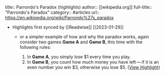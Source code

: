 title:: Parrondo's Paradox (highlights)
author:: [[wikipedia.org]]
full-title:: "Parrondo's Paradox"
category:: #articles
url:: https://en.wikipedia.org/wiki/Parrondo%27s_paradox

- Highlights first synced by [[Readwise]] [[2023-01-29]]
	- or a simpler example of how and why the paradox works, again consider two games **Game A** and **Game B**, this time with the following rules:
	  
	  1.  In **Game A**, you simply lose $1 every time you play.
	  2.  In **Game B**, you count how much money you have left ⁠ ⁠—  if it is an even number you win $3, otherwise you lose $5. ([View Highlight](https://read.readwise.io/read/01gqyy3r9c0n26fw9trd8x33d7))